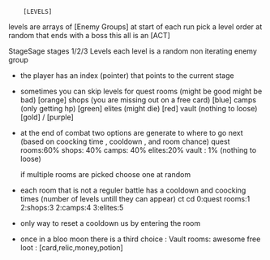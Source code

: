         [LEVELS]
levels are arrays of [Enemy Groups]
at start of each run pick a level order at random that ends with a boss
  this all is an [ACT]

StageSage
  stages 1/2/3
    Levels
      each level is a random non iterating enemy group

- the player has an index (pointer) that points to the current stage

- sometimes you can skip levels for 
quest rooms (might be good might be bad) [orange]
shops (you are missing out on a free card) [blue]
camps (only getting hp) [green]
elites (might die) [red]
vault (nothing to loose) [gold] / [purple]


- at the end of combat two options are generate to where to go next 
  (based on coocking time , cooldown , and room chance)
quest rooms:60% 
shops: 40% 
camps: 40%
elites:20% 
vault : 1% (nothing to loose)

  if multiple rooms are picked
  choose one at random


- each room that is not a reguler battle has a cooldown and coocking times 
            (number of levels untill they can appear)
ct            cd
  0:quest rooms:1
  2:shops:3
  2:camps:4
  3:elites:5

- only way to reset a cooldown us by entering the room

- once in a bloo moon there is a third choice : Vault rooms: awesome free loot : 
[card,relic,money,potion]



